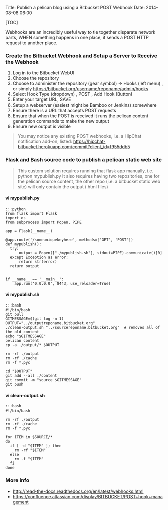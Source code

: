 Title: Publish a pelican blog using a Bitbucket POST Webhook
Date: 2014-08-08 06:00

[TOC]

Webhooks are an incredibly useful way to tie together disparate network parts, WHEN something happens in one place, it sends a POST HTTP request to another place.

### Create the Bitbucket Webhook and Setup a Server to Receive the Webhook

1. Log in to the Bitbucket WebUI
1. Choose the repository
1. Choose to administer the repository (gear symbol) -> Hooks (left menu) , or simply <https://bitbucket.org/username/reponame/admin/hooks>
1. Select Hook Type (dropdown) , POST , Add Hook (Button)
1. Enter your target URL, SAVE
1. Setup a webserver (easiest might be Bamboo or Jenkins) somewhere
1. Ensure there is a URL that accepts POST requests
1. Ensure that when the POST is received it runs the pelican content generation commands to make the new output
1. Ensure new output is visible

> You may notice any existing POST webhooks, i.e. a HipChat notification add-on, listed: https://hipchat-bitbucket.herokuapp.com/commit?client_id=f955ddb5


### Flask and Bash source code to publish a pelican static web site

> This custom solution requires running that flask app manually, i.e. python mypublish.py
> It also requires having two repositories, one for the pelican source content, 
> the other repo (i.e. a bitbucket static web site) will only contain the output (.html files)

#### vi mypublish.py

    :::python
	from flask import Flask
	import os
	from subprocess import Popen, PIPE
	
	app = Flask(__name__)
	
	@app.route('/someuniquekeyhere', methods=['GET', 'POST'])
	def mypublish():
	  try:
	      output = Popen(["./mypublish.sh"], stdout=PIPE).communicate()[0]
	  except Exception as error:
	      return str(error)
	  return output
	
	
	if __name__ == '__main__':
	    app.run('0.0.0.0', 8443, use_reloader=True)


#### vi mypublish.sh

    :::bash
    #!/bin/bash
	git pull
	GITMESSAGE=$(git log -n 1)
	OUTPUT="../outputreponame.bitbucket.org"
	./clean-output.sh "../sourcereponame.bitbucket.org"  # removes all of the old content
	echo "$GITMESSAGE"
	pelican content
	cp -a ./output/* $OUTPUT
	
	rm -rf ./output
	rm -rf ./cache
	rm -f *.pyc
	
	cd "$OUTPUT"
	git add --all ./content
	git commit -m "source $GITMESSAGE"
	git push


#### vi clean-output.sh

    :::bash
	#!/bin/bash
	
	rm -rf ./output
	rm -rf ./cache
	rm -f *.pyc

	for ITEM in $SOURCE/*
	do
	  if [ -d "$ITEM" ]; then
	    rm -rf "$ITEM"
	  else
	    rm -f "$ITEM"
	  fi
	done



### More info
- <http://read-the-docs.readthedocs.org/en/latest/webhooks.html>
- <https://confluence.atlassian.com/display/BITBUCKET/POST+hook+management>